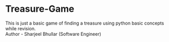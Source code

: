 # Treasure-Game
This is just a basic game of finding a treasure using python basic concepts while revision.
<br>
Author - Sharjeel Bhullar (Software Engineer)
